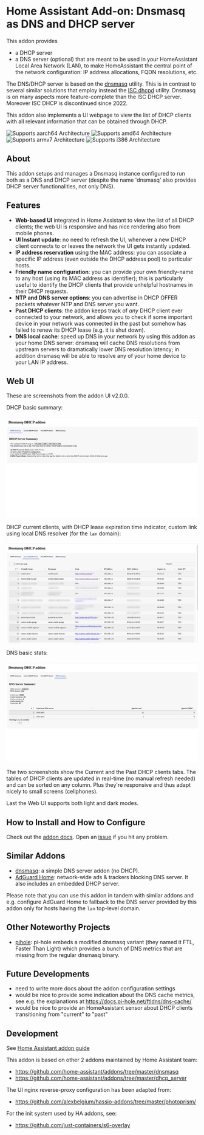 # Home Assistant Add-on: Dnsmasq as DNS and DHCP server

This addon provides 
* a DHCP server
* a DNS server (optional)
that are meant to be used in your HomeAssistant Local Area Network (LAN), to make HomeAssistant the central point of 
the network configuration: IP address allocations, FQDN resolutions, etc.

The DNS/DHCP server is based on the [dnsmasq](https://thekelleys.org.uk/dnsmasq/doc.html) utility. 
This is in contrast to several similar solutions that employ instead the [ISC dhcpd](https://www.isc.org/dhcp/) utility.
Dnsmasq is on many aspects more feature-complete than the ISC DHCP server. Moreover ISC DHCP is discontinued since 2022.

This addon also implements a UI webpage to view the list of DHCP clients with all relevant information that can be obtained through DHCP.

![Supports aarch64 Architecture][aarch64-shield] ![Supports amd64 Architecture][amd64-shield] ![Supports armv7 Architecture][armv7-shield] ![Supports i386 Architecture][i386-shield]

## About

This addon setups and manages a Dnsmasq instance configured to run both as a DNS and DHCP server (despite the name 'dnsmasq' also provides DHCP server functionalities, not only DNS).

[aarch64-shield]: https://img.shields.io/badge/aarch64-yes-green.svg
[amd64-shield]: https://img.shields.io/badge/amd64-yes-green.svg
[armv7-shield]: https://img.shields.io/badge/armv7-yes-green.svg
[i386-shield]: https://img.shields.io/badge/i386-yes-green.svg

## Features

* **Web-based UI** integrated in Home Assistant to view the list of all DHCP clients; the web UI is responsive and has nice rendering also from mobile phones.
* **UI Instant update**: no need to refresh the UI, whenever a new DHCP client connects to or leaves the network
  the UI gets instantly updated.
* **IP address reservation** using the MAC address: you can associate a specific IP address (even outside
  the DHCP address pool) to particular hosts.
* **Friendly name configuration**: you can provide your own friendly-name to any host (using its MAC address
  as identifier); this is particularly useful to identify the DHCP clients that provide unhelpful hostnames
  in their DHCP requests.
* **NTP and DNS server options**: you can advertise in DHCP OFFER packets whatever NTP and DNS server you want.
* **Past DHCP clients**: the addon keeps track of _any_ DHCP client ever connected to your network, and allows you to check if some important device in your network was connected in the past but somehow has failed to renew its DHCP lease (e.g. it is shut down).
* **DNS local cache**: speed up DNS in your network by using this addon as your home DNS server: dnsmasq will cache DNS resolutions from upstream servers to dramatically lower DNS resolution latency; in addition dnsmasq will be able to resolve any of your home device to your LAN IP address.

## Web UI

These are screenshots from the addon UI v2.0.0.

DHCP basic summary:

<img src="docs/screenshot1.png" alt="WebUI screenshot"/>

DHCP current clients, with DHCP lease expiration time indicator, custom link using local DNS resolver (for the `lan` domain):

<img src="docs/screenshot2.png" alt="WebUI screenshot"/>

DNS basic stats:

<img src="docs/screenshot3.png" alt="WebUI screenshot"/>

The two screenshots show the Current and the Past DHCP clients tabs.
The tables of DHCP clients are updated in real-time (no manual refresh needed) and can be sorted on any column.
Plus they're responsive and thus adapt nicely to small screens (cellphones).

Last the Web UI supports both light and dark modes.

## How to Install and How to Configure

Check out the [addon docs](DOCS.md). Open an [issue](https://github.com/f18m/ha-addon-dnsmasq-dhcp-server/issues) if you hit any problem.

## Similar Addons

* [dnsmasq](https://github.com/home-assistant/addons/tree/master/dnsmasq): a simple DNS server addon (no DHCP).
* [AdGuard Home](https://github.com/hassio-addons/addon-adguard-home): network-wide ads & trackers blocking DNS server. It also includes an embedded DHCP server.

Please note that you can use this addon in tandem with similar addons and e.g. configure AdGuard Home to fallback to the DNS server provided by this addon only for hosts having the `lan` top-level domain.

## Other Noteworthy Projects

* [pihole](https://pi-hole.net/): pi-hole embeds a modified dnsmasq variant (they named it FTL, Faster Than Light) which provides a bunch of DNS metrics that are missing from the regular dnsmasq binary.

## Future Developments

* need to write more docs about the addon configuration settings
* would be nice to provide some indication about the DNS cache metrics, see e.g. the explanations at https://docs.pi-hole.net/ftldns/dns-cache/ 
* would be nice to provide an HomeAssistant sensor about DHCP clients transitioning from "current" to "past"


## Development

See [Home Assistant addon guide](https://developers.home-assistant.io/docs/add-ons)

This addon is based on other 2 addons maintained by Home Assistant team:
* https://github.com/home-assistant/addons/tree/master/dnsmasq
* https://github.com/home-assistant/addons/tree/master/dhcp_server

The UI nginx reverse-proxy configuration has been adapted from:
* https://github.com/alexbelgium/hassio-addons/tree/master/photoprism/

For the init system used by HA addons, see:
* https://github.com/just-containers/s6-overlay
